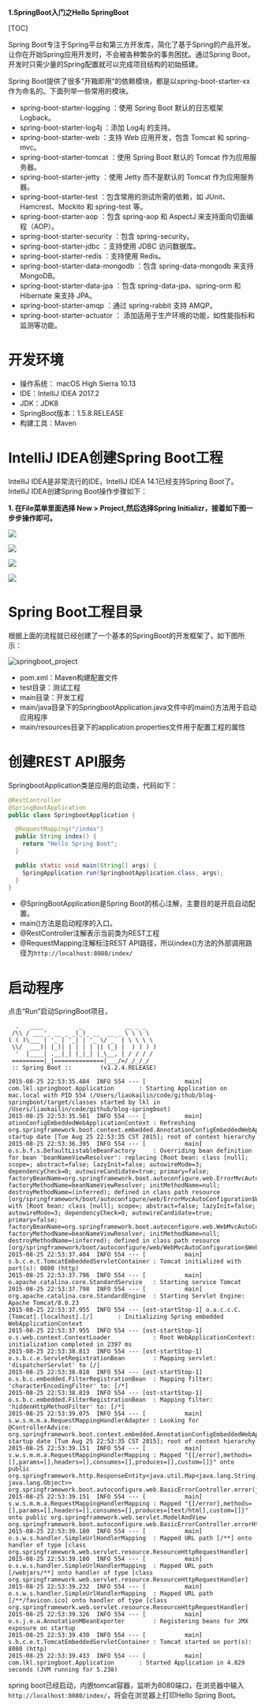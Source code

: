 **1.SpringBoot入门之Hello SpringBoot**

[TOC]

Spring Boot专注于Spring平台和第三方开发库，简化了基于Spring的产品开发。让你在开始Spring应用开发时，不会被各种繁杂的事务困扰。通过Spring Boot，开发时只需少量的Spring配置就可以完成项目结构的初始搭建。

<!-- more -->

Spring Boot提供了很多”开箱即用“的依赖模块，都是以spring-boot-starter-xx作为命名的。下面列举一些常用的模块。

* spring-boot-starter-logging ：使用 Spring Boot 默认的日志框架 Logback。
* spring-boot-starter-log4j ：添加 Log4j 的支持。
* spring-boot-starter-web ：支持 Web 应用开发，包含 Tomcat 和 spring-mvc。
* spring-boot-starter-tomcat ：使用 Spring Boot 默认的 Tomcat 作为应用服务器。
* spring-boot-starter-jetty ：使用 Jetty 而不是默认的 Tomcat 作为应用服务器。
* spring-boot-starter-test ：包含常用的测试所需的依赖，如 JUnit、Hamcrest、Mockito 和 spring-test 等。
* spring-boot-starter-aop ：包含 spring-aop 和 AspectJ 来支持面向切面编程（AOP）。
* spring-boot-starter-security ：包含 spring-security。
* spring-boot-starter-jdbc ：支持使用 JDBC 访问数据库。
* spring-boot-starter-redis ：支持使用 Redis。
* spring-boot-starter-data-mongodb ：包含 spring-data-mongodb 来支持 MongoDB。
* spring-boot-starter-data-jpa ：包含 spring-data-jpa、spring-orm 和 Hibernate 来支持 JPA。
* spring-boot-starter-amqp ：通过 spring-rabbit 支持 AMQP。
* spring-boot-starter-actuator ： 添加适用于生产环境的功能，如性能指标和监测等功能。

# 开发环境

* 操作系统： macOS High Sierra 10.13
* IDE：IntelliJ IDEA 2017.2
* JDK：JDK8
* SpringBoot版本：1.5.8.RELEASE
* 构建工具：Maven

# IntelliJ IDEA创建Spring Boot工程

IntelliJ IDEA是非常流行的IDE，IntelliJ IDEA 14.1已经支持Spring Boot了。
IntelliJ IDEA创建Spring Boot操作步骤如下：

**1. 在File菜单里面选择 New > Project,然后选择Spring Initializr，接着如下图一步步操作即可。**

![](http://7xqch5.com1.z0.glb.clouddn.com/springboot1-2.png)

![](http://7xqch5.com1.z0.glb.clouddn.com/springboot1-3.png)

![](http://7xqch5.com1.z0.glb.clouddn.com/springboot1-4.png)

![](http://7xqch5.com1.z0.glb.clouddn.com/springboot1-5.png)

# Spring Boot工程目录

根据上面的流程就已经创建了一个基本的SpringBoot的开发框架了，如下图所示：

![springboot_project](http://onke0yoit.bkt.clouddn.com/springboot_project.png)

* pom.xml：Maven构建配置文件
* test目录：测试工程
* main目录：开发工程
* main/java目录下的SpringbootApplication.java文件中的main()方法用于启动应用程序
* main/resources目录下的application.properties文件用于配置工程的属性

# 创建REST API服务

SpringbootApplication类是应用的启动类，代码如下：

```java
@RestController
@SpringBootApplication
public class SpringbootApplication {

  @RequestMapping("/index")
  public String index() {
    return "Hello Spring Boot";
  }

  public static void main(String[] args) {
    SpringApplication.run(SpringbootApplication.class, args);
  }
}
```
* @SpringBootApplication是Spring Boot的核心注解，主要目的是开启自动配置。
* main()方法是启动程序的入口。
* @RestController注解表示当前类为REST工程
* @RequestMapping注解标注REST API路径，所以index()方法的外部调用路径为`http://localhost:8080/index/`

# 启动程序

点击“Run”启动SpringBoot项目，

```
  .   ____          _            __ _ _
 /\\ / ___'_ __ _ _(_)_ __  __ _ \ \ \ \
( ( )\___ | '_ | '_| | '_ \/ _` | \ \ \ \
 \\/  ___)| |_)| | | | | || (_| |  ) ) ) )
  '  |____| .__|_| |_|_| |_\__, | / / / /
 =========|_|==============|___/=/_/_/_/
 :: Spring Boot ::        (v1.2.4.RELEASE)

2015-08-25 22:53:35.484  INFO 554 --- [           main] com.lkl.springboot.Application       : Starting Application on mac.local with PID 554 (/Users/liaokailin/code/github/blog-springboot/target/classes started by lkl in /Users/liaokailin/code/github/blog-springboot)
2015-08-25 22:53:35.561  INFO 554 --- [           main] ationConfigEmbeddedWebApplicationContext : Refreshing org.springframework.boot.context.embedded.AnnotationConfigEmbeddedWebApplicationContext@328908cd: startup date [Tue Aug 25 22:53:35 CST 2015]; root of context hierarchy
2015-08-25 22:53:36.395  INFO 554 --- [           main] o.s.b.f.s.DefaultListableBeanFactory     : Overriding bean definition for bean 'beanNameViewResolver': replacing [Root bean: class [null]; scope=; abstract=false; lazyInit=false; autowireMode=3; dependencyCheck=0; autowireCandidate=true; primary=false; factoryBeanName=org.springframework.boot.autoconfigure.web.ErrorMvcAutoConfiguration$WhitelabelErrorViewConfiguration; factoryMethodName=beanNameViewResolver; initMethodName=null; destroyMethodName=(inferred); defined in class path resource [org/springframework/boot/autoconfigure/web/ErrorMvcAutoConfiguration$WhitelabelErrorViewConfiguration.class]] with [Root bean: class [null]; scope=; abstract=false; lazyInit=false; autowireMode=3; dependencyCheck=0; autowireCandidate=true; primary=false; factoryBeanName=org.springframework.boot.autoconfigure.web.WebMvcAutoConfiguration$WebMvcAutoConfigurationAdapter; factoryMethodName=beanNameViewResolver; initMethodName=null; destroyMethodName=(inferred); defined in class path resource [org/springframework/boot/autoconfigure/web/WebMvcAutoConfiguration$WebMvcAutoConfigurationAdapter.class]]
2015-08-25 22:53:37.404  INFO 554 --- [           main] s.b.c.e.t.TomcatEmbeddedServletContainer : Tomcat initialized with port(s): 8080 (http)
2015-08-25 22:53:37.796  INFO 554 --- [           main] o.apache.catalina.core.StandardService   : Starting service Tomcat
2015-08-25 22:53:37.798  INFO 554 --- [           main] org.apache.catalina.core.StandardEngine  : Starting Servlet Engine: Apache Tomcat/8.0.23
2015-08-25 22:53:37.955  INFO 554 --- [ost-startStop-1] o.a.c.c.C.[Tomcat].[localhost].[/]       : Initializing Spring embedded WebApplicationContext
2015-08-25 22:53:37.955  INFO 554 --- [ost-startStop-1] o.s.web.context.ContextLoader            : Root WebApplicationContext: initialization completed in 2397 ms
2015-08-25 22:53:38.813  INFO 554 --- [ost-startStop-1] o.s.b.c.e.ServletRegistrationBean        : Mapping servlet: 'dispatcherServlet' to [/]
2015-08-25 22:53:38.818  INFO 554 --- [ost-startStop-1] o.s.b.c.embedded.FilterRegistrationBean  : Mapping filter: 'characterEncodingFilter' to: [/*]
2015-08-25 22:53:38.819  INFO 554 --- [ost-startStop-1] o.s.b.c.embedded.FilterRegistrationBean  : Mapping filter: 'hiddenHttpMethodFilter' to: [/*]
2015-08-25 22:53:39.075  INFO 554 --- [           main] s.w.s.m.m.a.RequestMappingHandlerAdapter : Looking for @ControllerAdvice: org.springframework.boot.context.embedded.AnnotationConfigEmbeddedWebApplicationContext@328908cd: startup date [Tue Aug 25 22:53:35 CST 2015]; root of context hierarchy
2015-08-25 22:53:39.151  INFO 554 --- [           main] s.w.s.m.m.a.RequestMappingHandlerMapping : Mapped "{[/error],methods=[],params=[],headers=[],consumes=[],produces=[],custom=[]}" onto public org.springframework.http.ResponseEntity<java.util.Map<java.lang.String, java.lang.Object>> org.springframework.boot.autoconfigure.web.BasicErrorController.error(javax.servlet.http.HttpServletRequest)
2015-08-25 22:53:39.151  INFO 554 --- [           main] s.w.s.m.m.a.RequestMappingHandlerMapping : Mapped "{[/error],methods=[],params=[],headers=[],consumes=[],produces=[text/html],custom=[]}" onto public org.springframework.web.servlet.ModelAndView org.springframework.boot.autoconfigure.web.BasicErrorController.errorHtml(javax.servlet.http.HttpServletRequest)
2015-08-25 22:53:39.180  INFO 554 --- [           main] o.s.w.s.handler.SimpleUrlHandlerMapping  : Mapped URL path [/**] onto handler of type [class org.springframework.web.servlet.resource.ResourceHttpRequestHandler]
2015-08-25 22:53:39.180  INFO 554 --- [           main] o.s.w.s.handler.SimpleUrlHandlerMapping  : Mapped URL path [/webjars/**] onto handler of type [class org.springframework.web.servlet.resource.ResourceHttpRequestHandler]
2015-08-25 22:53:39.232  INFO 554 --- [           main] o.s.w.s.handler.SimpleUrlHandlerMapping  : Mapped URL path [/**/favicon.ico] onto handler of type [class org.springframework.web.servlet.resource.ResourceHttpRequestHandler]
2015-08-25 22:53:39.326  INFO 554 --- [           main] o.s.j.e.a.AnnotationMBeanExporter        : Registering beans for JMX exposure on startup
2015-08-25 22:53:39.430  INFO 554 --- [           main] s.b.c.e.t.TomcatEmbeddedServletContainer : Tomcat started on port(s): 8080 (http)
2015-08-25 22:53:39.433  INFO 554 --- [           main] com.lkl.springboot.Application       : Started Application in 4.829 seconds (JVM running for 5.238)
```

spring boot已经启动，内嵌tomcat容器，监听为8080端口，在浏览器中输入`http://localhost:8080/index/`，将会在浏览器上打印Hello Spring Boot。

